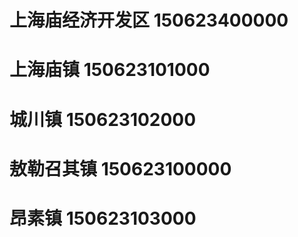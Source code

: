 # 上海庙经济开发区 150623400000
# 上海庙镇 150623101000
# 城川镇 150623102000
# 敖勒召其镇 150623100000
# 昂素镇 150623103000
